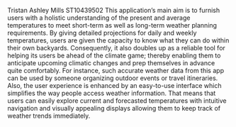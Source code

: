 Tristan Ashley Mills 
ST10439502
This application’s main aim is to furnish users with a holistic understanding of the present and average temperatures to meet short-term as well as long-term weather planning requirements. By giving detailed projections for daily and weekly temperatures, users are given the capacity to know what they can do within their own backyards.
Consequently, it also doubles up as a reliable tool for helping its users be ahead of the climate game; thereby enabling them to anticipate upcoming climatic changes and prep themselves in advance quite comfortably. For instance, such accurate weather data from this app can be used by someone organizing outdoor events or travel itineraries.
Also, the user experience is enhanced by an easy-to-use interface which simplifies the way people access weather information. That means that users can easily explore current and forecasted temperatures with intuitive navigation and visually appealing displays allowing them to keep track of weather trends immediately.
